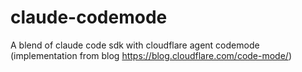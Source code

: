 # claude-codemode
A blend of claude code sdk with cloudflare agent codemode (implementation from blog https://blog.cloudflare.com/code-mode/)
